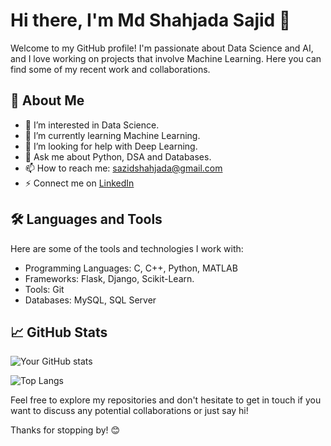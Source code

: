 # Hi there, I'm Md Shahjada Sajid 👋

Welcome to my GitHub profile! I'm passionate about Data Science and AI, and I love working on projects that involve Machine Learning. Here you can find some of my recent work and collaborations. 

## 🚀 About Me

- 🔭 I’m interested in Data Science.
- 🌱 I’m currently learning Machine Learning.
- 🤔 I’m looking for help with Deep Learning.
- 💬 Ask me about Python, DSA and Databases.
- 📫 How to reach me: sazidshahjada@gmail.com
- ⚡ Connect me on [LinkedIn](https://www.linkedin.com/in/md-shahjada-sajid-b5a318212/)

## 🛠️ Languages and Tools

Here are some of the tools and technologies I work with:

- Programming Languages: C, C++, Python, MATLAB
- Frameworks: Flask, Django, Scikit-Learn.
- Tools: Git
- Databases: MySQL, SQL Server

## 📈 GitHub Stats

![Your GitHub stats](https://github-readme-stats.vercel.app/api?username=sazidshahjada&show_icons=true&theme=radical)

![Top Langs](https://github-readme-stats.vercel.app/api/top-langs/?username=sazidshahjada&layout=compact&theme=radical)


Feel free to explore my repositories and don't hesitate to get in touch if you want to discuss any potential collaborations or just say hi!

Thanks for stopping by! 😊

